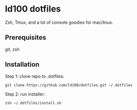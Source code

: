 # ld100 dotfiles

Zsh, Tmux, and a lot of console goodies for mac/linux.

## Prerequisites

git, zsh

## Installation

Step 1: clone repo to .dotfiles:

`git clone https://github.com/ld100/dotfiles.git ~/.dotfiles`

Step 2: run installer:

`zsh ~/.dotfiles/install.sh`